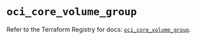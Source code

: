 # `oci_core_volume_group`

Refer to the Terraform Registry for docs: [`oci_core_volume_group`](https://registry.terraform.io/providers/hashicorp/oci/7.19.0/docs/resources/core_volume_group).
